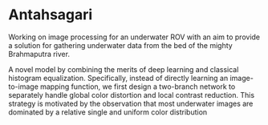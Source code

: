 # Antahsagari
Working on image processing for an underwater ROV with an aim to provide a solution for gathering underwater data from the bed of the mighty Brahmaputra river.

A novel model by combining the merits
of deep learning and classical histogram equalization. Specifically,
instead of directly learning an image-to-image mapping function, we
first design a two-branch network to separately handle global color
distortion and local contrast reduction. This strategy is motivated by
the observation that most underwater images are dominated by a
relative single and uniform color distribution
